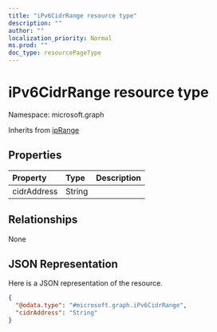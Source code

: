 ```yaml
---
title: "iPv6CidrRange resource type"
description: ""
author: ""
localization_priority: Normal
ms.prod: ""
doc_type: resourcePageType
---
```


# iPv6CidrRange resource type


Namespace: microsoft.graph




Inherits from [ipRange](../resources/iprange.md)

## Properties
|Property|Type|Description|
|:---|:---|:---|
|cidrAddress|String||

## Relationships
None

## JSON Representation
Here is a JSON representation of the resource.
<!-- {
  "blockType": "resource",
  "@odata.type": "microsoft.graph.iPv6CidrRange"
}
-->
``` json
{
  "@odata.type": "#microsoft.graph.iPv6CidrRange",
  "cidrAddress": "String"
}
```

